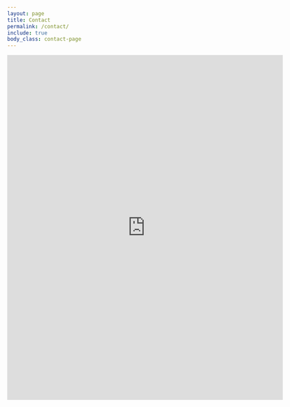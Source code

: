 ```yaml
---
layout: page
title: Contact
permalink: /contact/
include: true
body_class: contact-page
---
```


<iframe id="contact-embed" src="https://docs.google.com/forms/d/e/1FAIpQLSdlHQnMGFTK-KS-4_bIdm3QD1cSf2HI3Ur_disvE4cmwTxQFw/viewform?embedded=true" width="640" height="800" frameborder="0" marginheight="0" marginwidth="0">Loading...</iframe>
